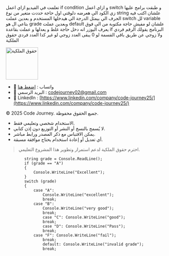 ﻿تعلمت في الفيديو ازاي اعمل if condition و ازاي اعمل switch و طبقت برامج عليها زي الكود الي هعرضه دلوقتي 
اول حاجة حددت متغير من نوع string علشان اكتب فيه الحرف الي بيمثل الدرجة الي هيدخلها المستخدم
 و بعدين عملت switch لل variable بتاعي ال هو grade
وبعدين عملت default علشان لو مفيش حاجة مكتوبة من الي فوق يعرف اليوزر انه دخل حاجة غلط و يعدلها
و عملت بقاعدة if البرنامج يقولك الرقم فردي ولا زوجي عن طريق باقي القسمة لو 0 يبقى العدد زوجي لو غير كدا العدد فردي
حقوق الملكية

<img src="https://res.cloudinary.com/dpl0kiz1a/image/upload/v1760872563/1\_gjjb2a.png" alt="حقوق الملكية" width="100"/>  

- 💬 واتساب : [اضغط هنا](https://wa.me/201555303227)
- 📩 البريد الرسمي : codejourney02@gmail.com
- 💼 LinkedIn : [https://www.linkedin.com/company/code-journey25/](https://www.linkedin.com/company/code-journey25/)

© 2025 Code Journey. جميع الحقوق محفوظة.

- الاستخدام شخصي وتعليمي فقط.
- لا يُسمح بالنسخ أو النشر أو التوزيع دون إذن كتابي.
- يمكن الاقتباس مع ذكر المصدر ورابط مباشر.
- أي تعديل أو إعادة استخدام يحتاج موافقة مسبقة.

> احترم حقوق الملكية لدعم استمرار وتطوير هذا المشروع التعليمي.


            string grade = Console.ReadLine();
            if (grade == "A")
            {
                Console.WriteLine("Excellent");
            }
            switch (grade)
            {
                case "A":
                    Console.WriteLine("excellent");
                    break;
                case "B":
                    Console.WriteLine("very good");
                    break;
                    case "C": Console.WriteLine("good");
                    break;
                    case "D": Console.WriteLine("Pass");
                    break;
                case "F": Console.WriteLine("fail");
                    break;
                    default: Console.WriteLine("invalid grade");
                    break;
                    

                    
